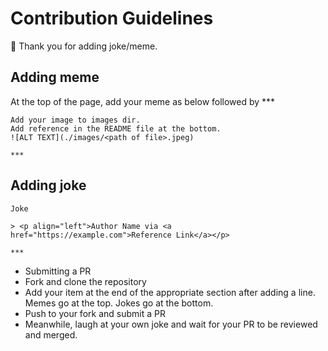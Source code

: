 # Contribution Guidelines

👋 Thank you for adding joke/meme.

## Adding meme

At the top of the page, add your meme as below followed by ***

```
Add your image to images dir.
Add reference in the README file at the bottom.
![ALT TEXT](./images/<path of file>.jpeg)

***
```

## Adding joke


```
Joke

> <p align="left">Author Name via <a href="https://example.com">Reference Link</a></p>

***
```

- Submitting a PR
- Fork and clone the repository
- Add your item at the end of the appropriate section after adding a line. Memes go at the top. Jokes go at the bottom.
- Push to your fork and submit a PR
- Meanwhile, laugh at your own joke and wait for your PR to be reviewed and merged.
